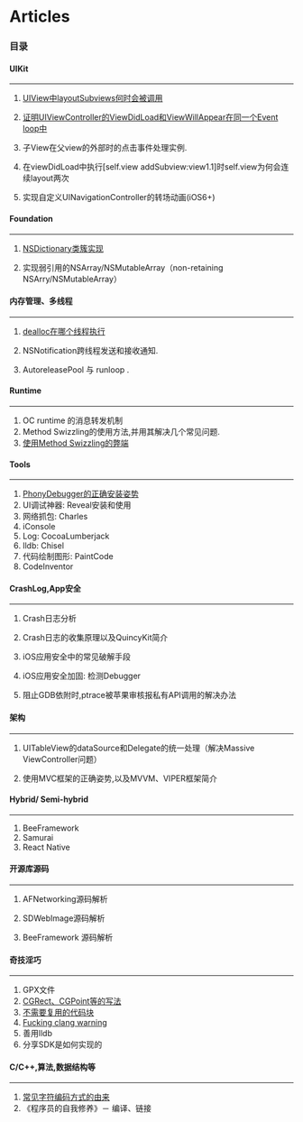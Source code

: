 # Articles

### 目录

#### UIKit
---
1. [UIView中layoutSubviews何时会被调用](https://github.com/JasonWorking/Articles/blob/master/Articles/When-layoutsubviews-get-called.md)

2. [证明UIViewController的ViewDidLoad和ViewWillAppear在同一个Event loop中](https://github.com/JasonWorking/Articles/blob/master/Articles/viweDidLoad-viewWillAppear-in-one-event-loop.md)

3. 子View在父view的外部时的点击事件处理实例.

4. 在viewDidLoad中执行[self.view addSubview:view1.1]时self.view为何会连续layout两次

5. 实现自定义UINavigationController的转场动画(iOS6+)


#### Foundation
---
1. [NSDictionary类簇实现](https://github.com/JasonWorking/Articles/blob/master/Articles/Class-Cluster-NSDictionary.md) 

2. 实现弱引用的NSArray/NSMutableArray（non-retaining NSArry/NSMutableArray）



#### 内存管理、多线程
---
1. [dealloc在哪个线程执行](https://github.com/JasonWorking/Articles/blob/master/Articles/Dealloc.md)

2. NSNotification跨线程发送和接收通知.

3. AutoreleasePool 与 runloop . 

#### Runtime 
---
1. OC runtime 的消息转发机制
2. Method Swizzling的使用方法,并用其解决几个常见问题. 
3. [使用Method Swizzling的弊端](https://github.com/JasonWorking/Articles/blob/master/Articles/Danger%20of%20Method%20Swizzling.md)

#### Tools 
---

1. [PhonyDebugger的正确安装姿势](https://github.com/JasonWorking/Articles/blob/master/Articles/Install-PhonyDebugger.md)
2. UI调试神器: Reveal安装和使用
3. 网络抓包: Charles
4. iConsole
5. Log: CocoaLumberjack
6. lldb: Chisel
7. 代码绘制图形: PaintCode
8. CodeInventor

#### CrashLog,App安全
---
1. Crash日志分析

2. Crash日志的收集原理以及QuincyKit简介

3. iOS应用安全中的常见破解手段

4. iOS应用安全加固: 检测Debugger

5. 阻止GDB依附时,ptrace被苹果审核报私有API调用的解决办法

#### 架构
---
1. UITableView的dataSource和Delegate的统一处理（解决Massive ViewController问题）

2. 使用MVC框架的正确姿势,以及MVVM、VIPER框架简介


#### Hybrid/ Semi-hybrid 
---
1. BeeFramework 
2. Samurai
3. React Native 


#### 开源库源码
---
1. AFNetworking源码解析

2. SDWebImage源码解析 

3. BeeFramework 源码解析




#### 奇技淫巧
---
1. GPX文件
2. [CGRect、CGPoint等的写法](https://github.com/JasonWorking/Articles/blob/master/Articles/CGSize-CGPoint.md)
3. [不需要复用的代码块](https://github.com/JasonWorking/Articles/blob/master/Articles/Little-code-block.md)
4. [Fucking clang warning](https://github.com/JasonWorking/Articles/blob/master/Articles/fucking-clang-warnings.md) 
5. 善用lldb
6. 分享SDK是如何实现的

#### C/C++,算法,数据结构等
---

1.  [常见字符编码方式的由来](https://github.com/JasonWorking/Articles/blob/master/Articles/ASCII-Unicode-UTF8.md)
2.  《程序员的自我修养》－ 编译、链接















